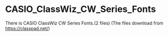 # CASIO_ClassWiz_CW_Series_Fonts
There is CASIO ClassWiz CW Series Fonts.(2 files)
(The files download from https://classpad.net/)
